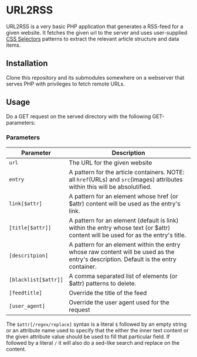 # URL2RSS

URL2RSS is a very basic PHP application that generates a RSS-feed for a given
website. It fetches the given url to the server and uses user-supplied [CSS
Selectors](https://www.w3schools.com/cssref/css_selectors.asp) patterns to
extract the relevant article structure and data items.

## Installation

Clone this repository and its submodules somewhere on a webserver that serves
PHP with privileges to fetch remote URLs.

## Usage

Do a GET request on the served directory with the following GET-parameters:

### Parameters

| Parameter            | Description |
| ---------            | ----------- |
| `url`                | The URL for the given website |
| `entry`              | A pattern for the article containers. NOTE: all `href`(URLs) and `src`(images) attributes within this will be absolutified. |
| `link[$attr]`        | A pattern for an element whose href (or $attr) content will be used as the entry's link. |
| `[title[$attr]]`     | A pattern for an element (default is link) within the entry whose text (or $attr) content will be used for as the entry's title. |
| `[descritpion]`      | A pattern for an element within the entry whose raw content will be used as the entry's description. Default is the entry container. |
| `[blacklist[$attr]]` | A comma separated list of elements (or $attr) patterns to delete. |
| `[feedtitle]`        | Override the title of the feed |
| `[user_agent]`       | Override the user agent used for the request |

The `$attr[/regex/replace]` syntax is a literal `$` followed by an empty string or an attribute name used to specify that the either the inner text content or the given attribute value should be used to fill that particular field. If followed by a literal `/` it will also do a sed-like search and replace on the content.
